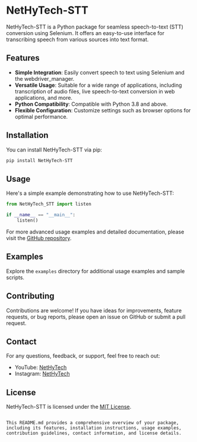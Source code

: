 
# NetHyTech-STT

NetHyTech-STT is a Python package for seamless speech-to-text (STT) conversion using Selenium. It offers an easy-to-use interface for transcribing speech from various sources into text format.

## Features

- **Simple Integration**: Easily convert speech to text using Selenium and the webdriver_manager.
- **Versatile Usage**: Suitable for a wide range of applications, including transcription of audio files, live speech-to-text conversion in web applications, and more.
- **Python Compatibility**: Compatible with Python 3.8 and above.
- **Flexible Configuration**: Customize settings such as browser options for optimal performance.

## Installation

You can install NetHyTech-STT via pip:

```bash
pip install NetHyTech-STT
```

## Usage

Here's a simple example demonstrating how to use NetHyTech-STT:

```python
from NetHyTech_STT import listen

if __name__ == "__main__":
    listen()
```

For more advanced usage examples and detailed documentation, please visit the [GitHub repository](https://github.com/Anubhavchaturvedi/NetHyTech-STT/wiki).

## Examples

Explore the `examples` directory for additional usage examples and sample scripts.

## Contributing

Contributions are welcome! If you have ideas for improvements, feature requests, or bug reports, please open an issue on GitHub or submit a pull request.

## Contact

For any questions, feedback, or support, feel free to reach out:

- YouTube: [NetHyTech](https://www.youtube.com/channel/NetHyTech-STT)
- Instagram: [NetHyTech](https://www.instagram.com/nethytech_stt)

## License

NetHyTech-STT is licensed under the [MIT License](LICENSE).
```

This README.md provides a comprehensive overview of your package, including its features, installation instructions, usage examples, contribution guidelines, contact information, and license details.
